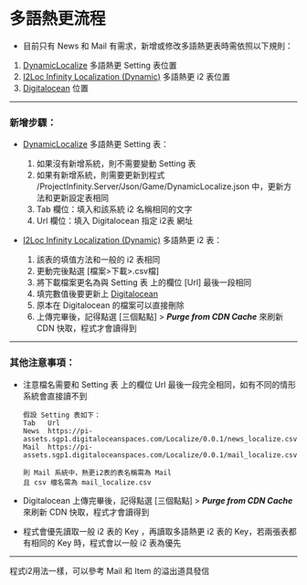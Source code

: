 # 多語熱更流程

* 目前只有 News 和 Mail 有需求，新增或修改多語熱更表時需依照以下規則：

1. [DynamicLocalize](https://docs.google.com/spreadsheets/d/1wSBPXRoUsoH3p4wemwc-0HxXeJzFNZ598524Z-Gfrhc/edit#gid=1159539930) 多語熱更 Setting 表位置
2. [I2Loc Infinity Localization (Dynamic)](https://docs.google.com/spreadsheets/d/17NGraaf4pjj_OeLZKC8TBeDj6XqrNCzhM7voJ3NYckE/edit#gid=0) 多語熱更 i2 表位置
3. [Digitalocean](https://cloud.digitalocean.com/spaces/pi-assets?i=b9ade9&path=Localize%2F0.0.1%2F&purgeObject=&type=) 位置

-------

### 新增步驟：

* [DynamicLocalize](https://docs.google.com/spreadsheets/d/1wSBPXRoUsoH3p4wemwc-0HxXeJzFNZ598524Z-Gfrhc/edit#gid=1159539930) 多語熱更 Setting 表：

    1. 如果沒有新增系統，則不需要變動 Setting 表
    2. 如果有新增系統，則需要更新到程式 /ProjectInfinity.Server/Json/Game/DynamicLocalize.json 中，更新方法和更新設定表相同
    3. Tab 欄位：填入和該系統 i2 名稱相同的文字
    4. Url 欄位：填入 Digitalocean 指定 i2表 網址


* [I2Loc Infinity Localization (Dynamic)](https://docs.google.com/spreadsheets/d/17NGraaf4pjj_OeLZKC8TBeDj6XqrNCzhM7voJ3NYckE/edit#gid=0) 多語熱更 i2 表：

    1. 該表的填值方法和一般的 i2 表相同
    2. 更動完後點選 [檔案>下載>.csv檔]
    3. 將下載檔案更名為與 Setting 表 上的欄位 [Url] 最後一段相同
    4. 填完數值後要更新上 [Digitalocean](https://cloud.digitalocean.com/spaces/pi-assets?i=b9ade9&path=Localize%2F0.0.1%2F&purgeObject=&type=)
    5. 原本在 Digitalocean 的檔案可以直接刪除
    6. 上傳完畢後，記得點選 [三個點點] > _**Purge from CDN Cache**_ 來刷新 CDN 快取，程式才會讀得到

--------

### 其他注意事項：

* 注意檔名需要和 Setting 表 上的欄位 Url  最後一段完全相同，如有不同的情形系統會直接讀不到

      假設 Setting 表如下：
      Tab	Url
      News	https://pi-assets.sgp1.digitaloceanspaces.com/Localize/0.0.1/news_localize.csv
      Mail	https://pi-assets.sgp1.digitaloceanspaces.com/Localize/0.0.1/mail_localize.csv

      則 Mail 系統中，熱更i2表的表名稱需為 Mail
      且 csv 檔名需為 mail_localize.csv

* Digitalocean 上傳完畢後，記得點選 [三個點點] > _**Purge from CDN Cache**_ 來刷新 CDN 快取，程式才會讀得到

* 程式會優先讀取一般 i2 表的 Key ，再讀取多語熱更 i2 表的 Key，若兩張表都有相同的 Key 時，程式會以一般 i2 表為優先

-------------

程式i2用法一樣，可以參考 Mail 和 Item 的溢出道具發信